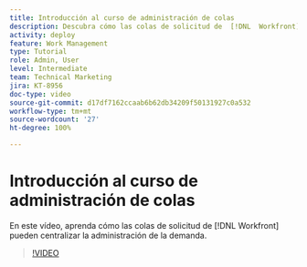 ```yaml
---
title: Introducción al curso de administración de colas
description: Descubra cómo las colas de solicitud de  [!DNL  Workfront]  pueden centralizar la administración de la demanda.
activity: deploy
feature: Work Management
type: Tutorial
role: Admin, User
level: Intermediate
team: Technical Marketing
jira: KT-8956
doc-type: video
source-git-commit: d17df7162ccaab6b62db34209f50131927c0a532
workflow-type: tm+mt
source-wordcount: '27'
ht-degree: 100%

---
```


# Introducción al curso de administración de colas

En este vídeo, aprenda cómo las colas de solicitud de [!DNL  Workfront] pueden centralizar la administración de la demanda.

>[!VIDEO](https://video.tv.adobe.com/v/335219/?quality=12&learn=on&enablevpops)
